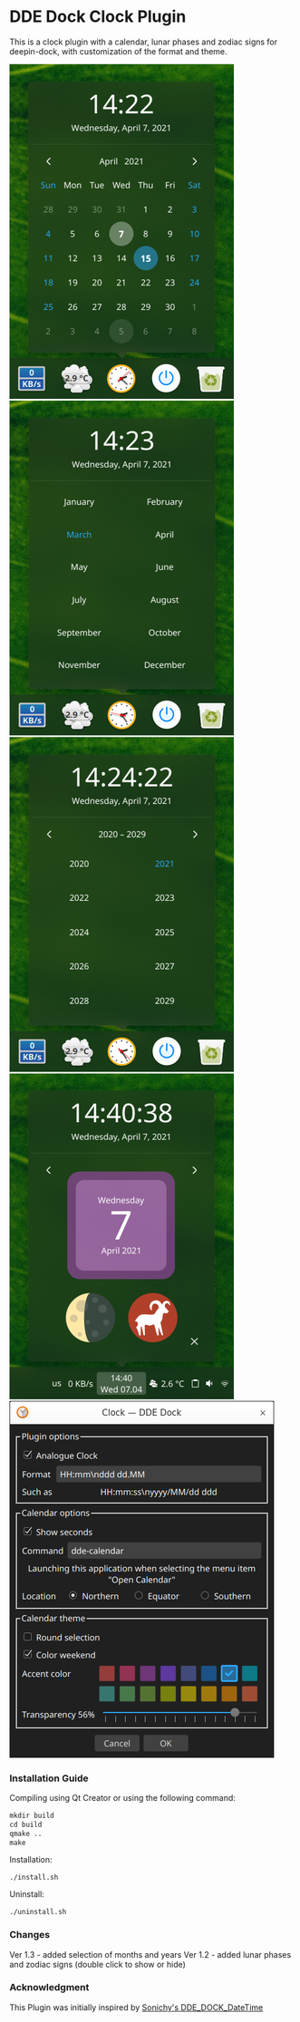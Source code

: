 DDE Dock Clock Plugin
=====================

This is a clock plugin with a calendar, lunar phases and zodiac signs for deepin-dock, with customization of the format and theme.

![alt](01_preview.png)
![alt](04_preview.png)
![alt](05_preview.png)
![alt](02_efficient.png)
![alt](03_settings.png)

### Installation Guide ###
Compiling using Qt Creator or using the following command:
```
mkdir build
cd build
qmake ..
make
```
Installation: 
```
./install.sh
```

Uninstall:
```
./uninstall.sh
```

### Changes ###
Ver 1.3 - added selection of months and years
Ver 1.2 - added lunar phases and zodiac signs (double click to show or hide)

### Acknowledgment ###
This Plugin was initially inspired by [Sonichy's DDE_DOCK_DateTime](https://github.com/sonichy/dde-dock-datetime)